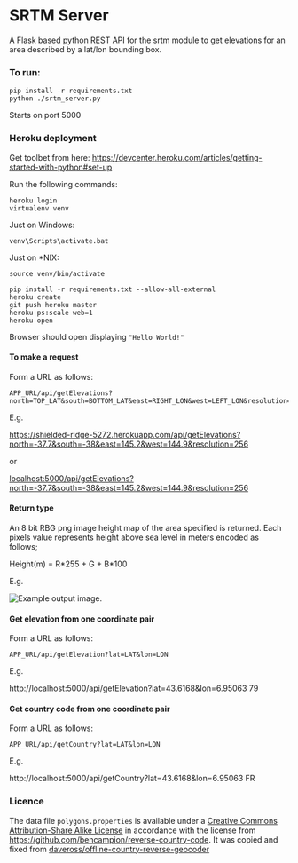 # SRTM Server

A Flask based python REST API for the srtm module to get elevations for an area described by a lat/lon bounding box.

### To run:

    pip install -r requirements.txt
    python ./srtm_server.py

Starts on port 5000



### Heroku deployment

Get toolbet from here:
    https://devcenter.heroku.com/articles/getting-started-with-python#set-up

Run the following commands:

    heroku login
    virtualenv venv

Just on Windows:

    venv\Scripts\activate.bat


Just on *NIX:

```source venv/bin/activate```



    pip install -r requirements.txt --allow-all-external
    heroku create
    git push heroku master
    heroku ps:scale web=1
    heroku open


Browser should open displaying ```"Hello World!"```


#### To make a request

Form a URL as follows:

    APP_URL/api/getElevations?north=TOP_LAT&south=BOTTOM_LAT&east=RIGHT_LON&west=LEFT_LON&resolution=RES

E.g.

https://shielded-ridge-5272.herokuapp.com/api/getElevations?north=-37.7&south=-38&east=145.2&west=144.9&resolution=256


or


<localhost:5000/api/getElevations?north=-37.7&south=-38&east=145.2&west=144.9&resolution=256>


#### Return type

An 8 bit RBG png image height map of the area specified is returned. Each pixels value represents height above sea level in meters encoded as follows;

Height(m) = R\*255 + G + B\*100


E.g.

![Example output image.](http://i.imgur.com/FQZ8nKf.png "Example output.")


#### Get elevation from one coordinate pair

Form a URL as follows:

    APP_URL/api/getElevation?lat=LAT&lon=LON

E.g.

http://localhost:5000/api/getElevation?lat=43.6168&lon=6.95063
 79

#### Get country code from one coordinate pair

Form a URL as follows:

    APP_URL/api/getCountry?lat=LAT&lon=LON

E.g.

http://localhost:5000/api/getCountry?lat=43.6168&lon=6.95063
 FR

### Licence

The data file `polygons.properties` is available under a [Creative Commons Attribution-Share Alike License](http://creativecommons.org/licenses/by-sa/3.0/) in accordance with the license from https://github.com/bencampion/reverse-country-code. It was copied and fixed from [daveross/offline-country-reverse-geocoder](https://github.com/daveross/offline-country-reverse-geocoder)
